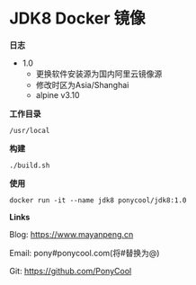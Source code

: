 # JDK8  Docker 镜像

**日志**

- 1.0
  - 更换软件安装源为国内阿里云镜像源
  - 修改时区为Asia/Shanghai
  - alpine v3.10

**工作目录**

`/usr/local`


**构建**

```
./build.sh
```

**使用**

```
docker run -it --name jdk8 ponycool/jdk8:1.0
```

**Links**

Blog: https://www.mayanpeng.cn

Email: pony#ponycool.com(将#替换为@)

Git: https://github.com/PonyCool